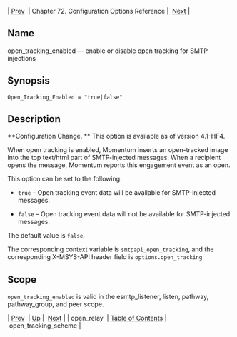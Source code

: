 | [Prev](conf.ref.open_relay)  | Chapter 72. Configuration Options Reference |  [Next](config.open_tracking_scheme) |

<a name="config.open_tracking_enabled"></a>
## Name

open_tracking_enabled — enable or disable open tracking for SMTP injections

## Synopsis

`Open_Tracking_Enabled = "true|false"`

<a name="idp25689728"></a>
## Description

**Configuration Change. ** This option is available as of version 4.1-HF4.

When open tracking is enabled, Momentum inserts an open-tracked image into the top text/html part of SMTP-injected messages. When a recipient opens the message, Momentum reports this engagement event as an open.

This option can be set to the following:

*   `true` – Open tracking event data will be available for SMTP-injected messages.

*   `false` – Open tracking event data will not be available for SMTP-injected messages.

The default value is `false`.

The corresponding context variable is `smtpapi_open_tracking`, and the corresponding X-MSYS-API header field is `options.open_tracking`

<a name="idp25699968"></a>
## Scope

`open_tracking_enabled` is valid in the esmtp_listener, listen, pathway, pathway_group, and peer scope.

| [Prev](conf.ref.open_relay)  | [Up](config.options.ref) |  [Next](config.open_tracking_scheme) |
| open_relay  | [Table of Contents](index) |  open_tracking_scheme |

